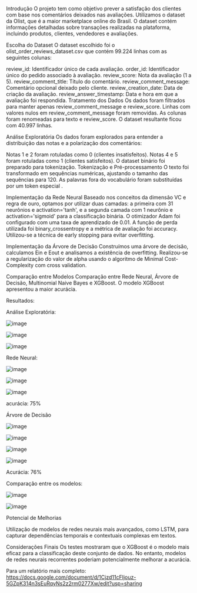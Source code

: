 Introdução
O projeto tem como objetivo prever a satisfação dos clientes com base nos comentários deixados nas avaliações. Utilizamos o dataset da Olist, que é a maior marketplace online do Brasil. O dataset contém informações detalhadas sobre transações realizadas na plataforma, incluindo produtos, clientes, vendedores e avaliações.

Escolha do Dataset
O dataset escolhido foi o olist_order_reviews_dataset.csv que contém 99.224 linhas com as seguintes colunas:

review_id: Identificador único de cada avaliação.
order_id: Identificador único do pedido associado à avaliação.
review_score: Nota da avaliação (1 a 5).
review_comment_title: Título do comentário.
review_comment_message: Comentário opcional deixado pelo cliente.
review_creation_date: Data de criação da avaliação.
review_answer_timestamp: Data e hora em que a avaliação foi respondida.
Tratamento dos Dados
Os dados foram filtrados para manter apenas review_comment_message e review_score. Linhas com valores nulos em review_comment_message foram removidas. As colunas foram renomeadas para texto e review_score. O dataset resultante ficou com 40.997 linhas.

Análise Exploratória
Os dados foram explorados para entender a distribuição das notas e a polarização dos comentários:

Notas 1 e 2 foram rotuladas como 0 (clientes insatisfeitos).
Notas 4 e 5 foram rotuladas como 1 (clientes satisfeitos).
O dataset binário foi preparado para tokenização.
Tokenização e Pré-processamento
O texto foi transformado em sequências numéricas, ajustando o tamanho das sequências para 120. As palavras fora do vocabulário foram substituídas por um token especial <OOV>.

Implementação da Rede Neural
Baseado nos conceitos da dimensão VC e regra de ouro, optamos por utilizar duas camadas: a primeira com 31 neurônios e activation='tanh', e a segunda camada com 1 neurônio e activation='sigmoid' para a classificação binária.
O otimizador Adam foi configurado com uma taxa de aprendizado de 0.01.
A função de perda utilizada foi binary_crossentropy e a métrica de avaliação foi accuracy.
Utilizou-se a técnica de early stopping para evitar overfitting.

Implementação da Árvore de Decisão
Construímos uma árvore de decisão, calculamos Ein e Eout e analisamos a existência de overfitting.
Realizou-se a regularização do valor de alpha usando o algoritmo de Minimal Cost-Complexity com cross validation.

Comparação entre Modelos
Comparação entre Rede Neural, Árvore de Decisão, Multinomial Naive Bayes e XGBoost.
O modelo XGBoost apresentou a maior acurácia.

Resultados:

Análise Exploratória: 

![image](https://github.com/ehctds/Classificao_Satisfacao_Olist/assets/100098820/48ad8b1a-892e-4904-a67e-e3368c2931b9)

![image](https://github.com/ehctds/Classificao_Satisfacao_Olist/assets/100098820/5015b422-88a7-4891-be28-ab7fda3e8761)

![image](https://github.com/ehctds/Classificao_Satisfacao_Olist/assets/100098820/a3c8b2c4-5c67-4634-a8ff-46770caf738f)

Rede Neural: 

![image](https://github.com/ehctds/Classificao_Satisfacao_Olist/assets/100098820/f5b6f7af-f351-4466-9bbb-f1ff6bee6a30)

![image](https://github.com/ehctds/Classificao_Satisfacao_Olist/assets/100098820/c6a8fc81-b98b-4d48-be09-555b6b0475e4)

![image](https://github.com/ehctds/Classificao_Satisfacao_Olist/assets/100098820/e421b7af-e232-4e13-b1a9-8427a8e9d4b0)

acurácia: 75% 

Árvore de Decisão

![image](https://github.com/ehctds/Classificao_Satisfacao_Olist/assets/100098820/f240703c-0f6f-4620-85c1-e277a01ecc6a)

![image](https://github.com/ehctds/Classificao_Satisfacao_Olist/assets/100098820/0f5f0ff3-70aa-4408-85c8-01c84133a209)

![image](https://github.com/ehctds/Classificao_Satisfacao_Olist/assets/100098820/df4c66d3-442a-4651-9ba4-02e769e833f4)

![image](https://github.com/ehctds/Classificao_Satisfacao_Olist/assets/100098820/448f7040-31cf-4515-b935-7858be9ceef5)

Acurácia: 76% 

Comparação entre os modelos: 

![image](https://github.com/ehctds/Classificao_Satisfacao_Olist/assets/100098820/d125be5e-b0a0-48ba-91b4-18bd10402e9b)

![image](https://github.com/ehctds/Classificao_Satisfacao_Olist/assets/100098820/a777ea4e-f236-4187-bbb1-b9cf190b5790)


Potencial de Melhorias

Utilização de modelos de redes neurais mais avançados, como LSTM, para capturar dependências temporais e contextuais complexas em textos.

Considerações Finais
Os testes mostraram que o XGBoost é o modelo mais eficaz para a classificação deste conjunto de dados. No entanto, modelos de redes neurais recorrentes poderiam potencialmente melhorar a acurácia.


Para um relatório mais completo: https://docs.google.com/document/d/1Cjzd11cFIjouz-5GZpK314n3sEuRqyNs2z2rm0277Xw/edit?usp=sharing
